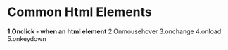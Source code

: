 
# Common Html Elements
**1.Onclick - when an html element**
2.Onmousehover
3.onchange
4.onload
5.onkeydown